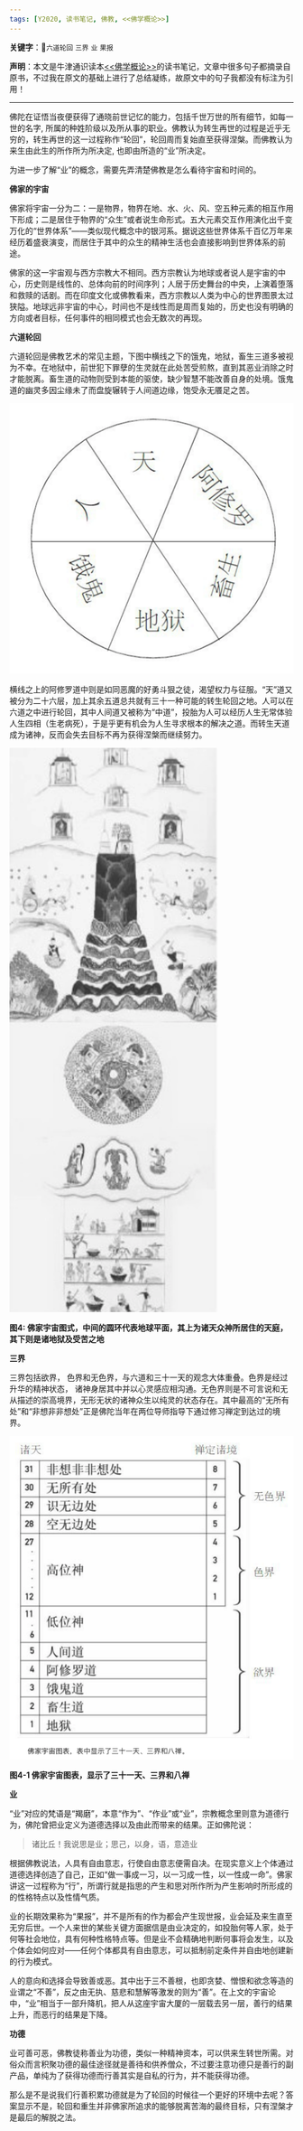 ```yaml
---
tags: [Y2020, 读书笔记, 佛教, <<佛学概论>>]
---
```


**关键字**：`六道轮回` `三界` `业` `果报`

**声明**：本文是牛津通识读本[<<佛学概论>>](https://book.douban.com/subject/24532503/)的读书笔记，文章中很多句子都摘录自原书，不过我在原文的基础上进行了总结凝练，故原文中的句子我都没有标注为引用！

---

佛陀在证悟当夜便获得了通晓前世记忆的能力，包括千世万世的所有细节，如每一世的名字, 所属的种姓阶级以及所从事的职业。佛教认为转生再世的过程是近乎无穷的，转生再世的这一过程称作“轮回”，轮回周而复始直至获得涅槃。而佛教认为来生由此生的所作所为所决定, 也即由所造的“业”所决定。

为进一步了解“业”的概念，需要先弄清楚佛教是怎么看待宇宙和时间的。

**佛家的宇宙**

佛家将宇宙一分为二：一是物界，物界在地、水、火、风、空五种元素的相互作用下形成；二是居住于物界的“众生”或者说生命形式。五大元素交互作用演化出千变万化的“世界体系”——类似现代概念中的银河系。据说这些世界体系千百亿万年来经历着盛衰演变，而居住于其中的众生的精神生活也会直接影响到世界体系的前途。

佛家的这一宇宙观与西方宗教大不相同。西方宗教认为地球或者说人是宇宙的中心，历史则是线性的、总体向前的时间序列；人居于历史舞台的中央，上演着堕落和救赎的话剧。而在印度文化或佛教看来，西方宗教以人类为中心的世界图景太过狭隘。地球远非宇宙的中心，时间也不是线性而是周而复始的，历史也没有明确的方向或者目标，任何事件的相同模式也会无数次的再现。

**六道轮回**

六道轮回是佛教艺术的常见主题，下图中横线之下的饿鬼，地狱，畜生三道多被视为不幸。在地狱中，前世犯下罪孽的生灵就在此处苦受煎熬，直到其恶业消除之时才能脱离。畜生道的动物则受到本能的驱使，缺少智慧不能改善自身的处境。饿鬼道的幽灵多因尘缘未了而盘旋辗转于人间道边缘，饱受永无餍足之苦。

![](/assets/images/20200626/p4_0.png)

横线之上的阿修罗道中则是如同恶魔的好勇斗狠之徒，渴望权力与征服。“天”道又被分为二十六层，加上其余五道总共就有三十一种可能的转生轮回之地。人可以在六道之中进行轮回，其中人间道又被称为“中道”，投胎为人可以经历人生无常体验人生四相（生老病死），于是乎更有机会为人生寻求根本的解决之道。而转生天道成为诸神，反而会失去目标不再为获得涅槃而继续努力。

![图4](/assets/images/20200626/p4.png)

**图4: 佛家宇宙图式，中间的圆环代表地球平面，其上为诸天众神所居住的天庭，其下则是诸地狱及受苦之地**

**三界**

三界包括欲界， 色界和无色界，与六道和三十一天的观念大体重叠。色界是经过升华的精神状态， 诸神身居其中并以心灵感应相沟通。无色界则是不可言说和无从描述的崇高境界，无形无状的诸神众生以纯灵的状态存在。其中最高的“无所有处”和“非想非非想处”正是佛陀当年在两位导师指导下通过修习禅定到达过的境界。

![图4-1](/assets/images/20200626/p4_1.png)

**图4-1 佛家宇宙图表，显示了三十一天、三界和八禅**

**业**

“业”对应的梵语是“羯磨”，本意“作为”、“作业”或“业”，宗教概念里则意为道德行为，佛陀曾把业定义为道德选择以及由此而带来的结果。正如佛陀说：

> 诸比丘！我说思是业；思己，以身，语，意造业

根据佛教说法，人具有自由意志，行使自由意志便需自决。在现实意义上个体通过道德选择创造了自己，正如“做一事成一习，以一习成一性，以一性成一命”。佛家讲这一过程称为“行”，所谓行就是指思的产生和思对所作所为产生影响时所形成的的性格特点以及性情气质。

业的长期效果称为“果报”，并不是所有的作为都会产生现世报，业会延及来生直至无穷后世。一个人来世的某些关键方面据信是由业决定的，如投胎何等人家，处于何等社会地位，具有何种性格特点等。但是业不会精确地判断何事将会发生，以及个体会如何应对——任何个体都具有自由意志，可以抵制前定条件并自由地创建新的行为模式。

人的意向和选择会导致善或恶。其中出于三不善根，也即贪婪、憎恨和欲念等造的业谓之“不善”，反之由无执、慈悲和慧解等激发的则为“善”。在上文的宇宙论中，“业”相当于一部升降机，把人从这座宇宙大厦的一层载去另一层，善行的结果上升，而恶行的结果是下降。

**功德**

业可善可恶，佛教徒称善业为功德，类似一种精神资本，可以供来生转世所需。对俗众而言积聚功德的最佳途径就是善待和供养僧众，不过要注意功德只是善行的副产品，单纯为了获得功德而行善其实是自私的行为，并不能获得功德。

那么是不是说我们行善积累功德就是为了轮回的时候往一个更好的环境中去呢？答案显示不是，轮回和重生并非佛家所追求的能够脱离苦海的最终目标，只有涅槃才是最后的解脱之法。